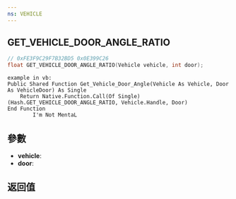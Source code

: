 ```yaml
---
ns: VEHICLE
---
```

## GET_VEHICLE_DOOR_ANGLE_RATIO

```c
// 0xFE3F9C29F7B32BD5 0x0E399C26
float GET_VEHICLE_DOOR_ANGLE_RATIO(Vehicle vehicle, int door);
```

```
example in vb:  
Public Shared Function Get_Vehicle_Door_Angle(Vehicle As Vehicle, Door As VehicleDoor) As Single  
    Return Native.Function.Call(Of Single)(Hash.GET_VEHICLE_DOOR_ANGLE_RATIO, Vehicle.Handle, Door)  
End Function  
		I'm Not MentaL  
```

## 參數
* **vehicle**: 
* **door**: 

## 返回值
